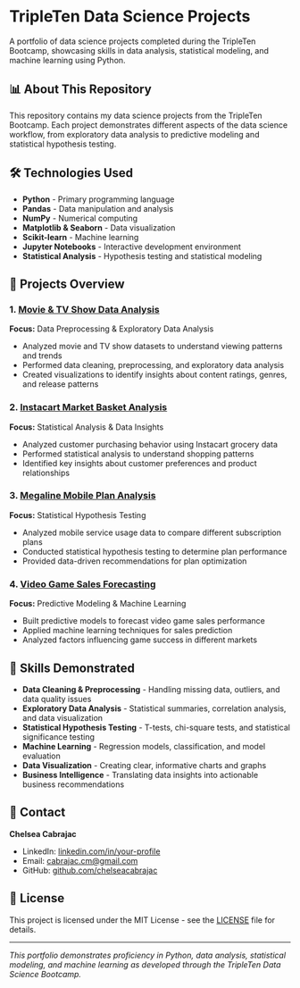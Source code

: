 # TripleTen Data Science Projects

A portfolio of data science projects completed during the TripleTen Bootcamp, showcasing skills in data analysis, statistical modeling, and machine learning using Python.

## 📊 About This Repository

This repository contains my data science projects from the TripleTen Bootcamp. Each project demonstrates different aspects of the data science workflow, from exploratory data analysis to predictive modeling and statistical hypothesis testing.

## 🛠️ Technologies Used

- **Python** - Primary programming language
- **Pandas** - Data manipulation and analysis
- **NumPy** - Numerical computing
- **Matplotlib & Seaborn** - Data visualization
- **Scikit-learn** - Machine learning
- **Jupyter Notebooks** - Interactive development environment
- **Statistical Analysis** - Hypothesis testing and statistical modeling

## 📁 Projects Overview

### 1. [Movie & TV Show Data Analysis](./sprint1_movie_show_data_analysis/)
**Focus:** Data Preprocessing & Exploratory Data Analysis
- Analyzed movie and TV show datasets to understand viewing patterns and trends
- Performed data cleaning, preprocessing, and exploratory data analysis
- Created visualizations to identify insights about content ratings, genres, and release patterns

### 2. [Instacart Market Basket Analysis](./sprint2_instacart_basket_market_analysis/)
**Focus:** Statistical Analysis & Data Insights
- Analyzed customer purchasing behavior using Instacart grocery data
- Performed statistical analysis to understand shopping patterns
- Identified key insights about customer preferences and product relationships

### 3. [Megaline Mobile Plan Analysis](./sprint3_megaline_client_analysis/)
**Focus:** Statistical Hypothesis Testing
- Analyzed mobile service usage data to compare different subscription plans
- Conducted statistical hypothesis testing to determine plan performance
- Provided data-driven recommendations for plan optimization

### 4. [Video Game Sales Forecasting](./sprint5_video_games_sales_forecasting/)
**Focus:** Predictive Modeling & Machine Learning
- Built predictive models to forecast video game sales performance
- Applied machine learning techniques for sales prediction
- Analyzed factors influencing game success in different markets

## 🎯 Skills Demonstrated

- **Data Cleaning & Preprocessing** - Handling missing data, outliers, and data quality issues
- **Exploratory Data Analysis** - Statistical summaries, correlation analysis, and data visualization
- **Statistical Hypothesis Testing** - T-tests, chi-square tests, and statistical significance testing
- **Machine Learning** - Regression models, classification, and model evaluation
- **Data Visualization** - Creating clear, informative charts and graphs
- **Business Intelligence** - Translating data insights into actionable business recommendations

## 📧 Contact

**Chelsea Cabrajac**
- LinkedIn: [linkedin.com/in/your-profile](https://linkedin.com/in/chelseacabrajac)
- Email: cabrajac.cm@gmail.com
- GitHub: [github.com/chelseacabrajac](https://github.com/chelseacabrajac)

## 📄 License

This project is licensed under the MIT License - see the [LICENSE](LICENSE) file for details.

---

*This portfolio demonstrates proficiency in Python, data analysis, statistical modeling, and machine learning as developed through the TripleTen Data Science Bootcamp.* 